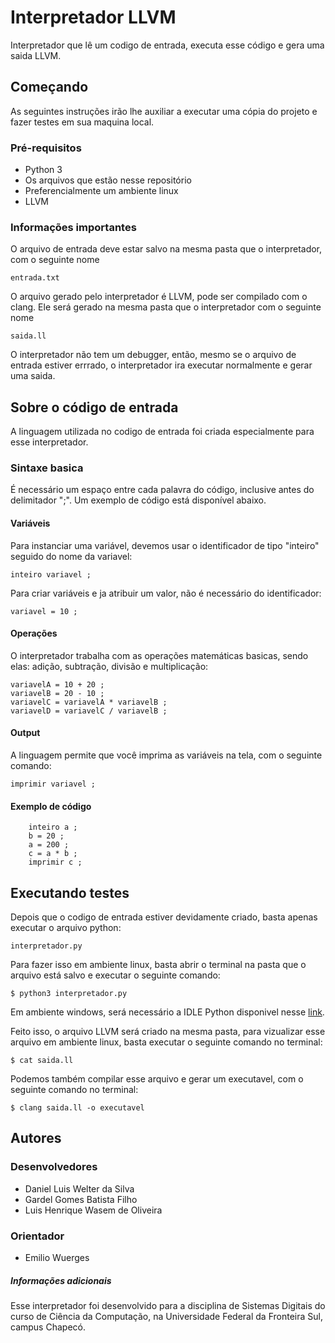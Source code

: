 # Interpretador LLVM
Interpretador que lê um codigo de entrada, executa esse código e gera uma saida LLVM.

## Começando

As seguintes instruções irão lhe auxiliar a executar uma cópia do projeto e fazer testes em sua 
maquina local.

### Pré-requisitos
* Python 3
* Os arquivos que estão nesse repositório
* Preferencialmente um ambiente linux
* LLVM

### Informações importantes
O arquivo de entrada deve estar salvo na mesma pasta que o interpretador, com o seguinte nome
```
entrada.txt
```
O arquivo gerado pelo interpretador é LLVM, pode ser compilado com o clang. Ele será gerado na 
mesma pasta que o interpretador com o seguinte nome
```
saida.ll
```
O interpretador não tem um debugger, então, mesmo se o arquivo de entrada estiver errrado, o
interpretador ira executar normalmente e gerar uma saida.

## Sobre o código de entrada
A linguagem utilizada no codigo de entrada foi criada especialmente para esse interpretador.

### Sintaxe basica
É necessário um espaço entre cada palavra do código, inclusive antes do delimitador ";". Um exemplo de código está
disponível abaixo.

#### Variáveis
Para instanciar uma variável, devemos usar o identificador de tipo "inteiro" seguido do nome da variavel:
```
inteiro variavel ;
```
Para criar variáveis e ja atribuir um valor, não é necessário do identificador:
```
variavel = 10 ;
```
#### Operações
O interpretador trabalha com as operações matemáticas basicas, sendo elas: adição, subtração, divisão
e multiplicação:
```
variavelA = 10 + 20 ;
variavelB = 20 - 10 ;
variavelC = variavelA * variavelB ;
variavelD = variavelC / variavelB ;
```
#### Output
A linguagem permite que você imprima as variáveis na tela, com o seguinte comando:
```
imprimir variavel ;
```
#### Exemplo de código
```
    inteiro a ;
    b = 20 ;
    a = 200 ;
    c = a * b ;
    imprimir c ;
```

## Executando testes
Depois que o codigo de entrada estiver devidamente criado, basta apenas executar o arquivo python:
```
interpretador.py
```
Para fazer isso em ambiente linux, basta abrir o terminal na pasta que o arquivo está salvo e executar o seguinte comando:
```
$ python3 interpretador.py
```
Em ambiente windows, será necessário a IDLE Python disponivel nesse [link](https://www.python.org/download/releases/3.0/).

Feito isso, o arquivo LLVM será criado na mesma pasta, para vizualizar esse arquivo em ambiente linux, basta executar
o seguinte comando no terminal:
```
$ cat saida.ll
```
Podemos também compilar esse arquivo e gerar um executavel, com o seguinte comando no terminal:
```
$ clang saida.ll -o executavel
```
## Autores
### Desenvolvedores
* Daniel Luis Welter da Silva
* Gardel Gomes Batista Filho
* Luis Henrique Wasem de Oliveira

### Orientador
* Emilio Wuerges

##### Informações adicionais
Esse interpretador foi desenvolvido para a disciplina de Sistemas Digitais do curso de Ciência da Computação, na Universidade Federal da Fronteira Sul, campus Chapecó.